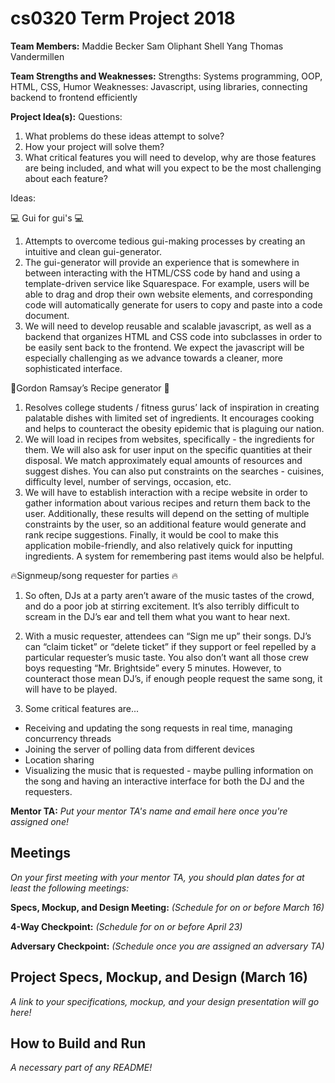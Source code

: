 # cs0320 Term Project 2018

**Team Members:**
Maddie Becker
Sam Oliphant
Shell Yang
Thomas Vandermillen

**Team Strengths and Weaknesses:** 
Strengths: Systems programming, OOP, HTML, CSS, Humor
Weaknesses: Javascript, using libraries, connecting backend to frontend efficiently

**Project Idea(s):**
Questions:
1) What problems do these ideas attempt to solve?
2) How your project will solve them?
3) What critical features you will need to develop, why are those features are being included, and what will you expect to be the most challenging about each feature?

Ideas:

💻 Gui for gui's 💻 
1) Attempts to overcome tedious gui-making processes by creating an intuitive and clean gui-generator.
2) The gui-generator will provide an experience that is somewhere in between interacting with the HTML/CSS code by hand and using a template-driven service like Squarespace. For example, users will be able to drag and drop their own website elements, and corresponding code will automatically generate for users to copy and paste into a code document.
3) We will need to develop reusable and scalable javascript, as well as a backend that organizes HTML and CSS code into subclasses in order to be easily sent back to the frontend. We expect the javascript will be especially challenging as we advance towards a cleaner, more sophisticated interface.

🍳Gordon Ramsay’s Recipe generator 🍳
1) Resolves college students / fitness gurus’ lack of inspiration in creating palatable dishes with limited set of ingredients. It encourages cooking and helps to counteract the obesity epidemic that is plaguing our nation.
2) We will load in recipes from websites, specifically - the ingredients for them. We will also ask for user input on the specific quantities at their disposal. We match approximately equal amounts of resources and suggest dishes. You can also put constraints on the searches - cuisines, difficulty level, number of servings, occasion, etc.
3) We will have to establish interaction with a recipe website in order to gather information about various recipes and return them back to the user. Additionally, these results will depend on the setting of multiple constraints by the user, so an additional feature would generate and rank recipe suggestions. Finally, it would be cool to make this application mobile-friendly, and also relatively quick for inputting ingredients. A system for remembering past items would also be helpful.

🔥Signmeup/song requester for parties 🔥
1) So often, DJs at a party aren’t aware of the music tastes of the crowd, and do a poor job at stirring excitement. It’s also terribly difficult to scream in the DJ’s ear and tell them what you want to hear next. 
2) With a music requester, attendees can “Sign me up” their songs. DJ’s can “claim ticket” or “delete ticket” if they support or feel repelled by a particular requester’s music taste. You also don’t want all those crew boys requesting “Mr. Brightside” every 5 minutes. However, to counteract those mean DJ’s, if enough people request the same song, it will have to be played.

3) Some critical features are...
  - Receiving and updating the song requests in real time, managing concurrency threads 
  - Joining the server of polling data from different devices
  - Location sharing
  - Visualizing the music that is requested - maybe pulling information on the song and having an interactive interface for both the DJ and the requesters.

**Mentor TA:** _Put your mentor TA's name and email here once you're assigned one!_

## Meetings
_On your first meeting with your mentor TA, you should plan dates for at least the following meetings:_

**Specs, Mockup, and Design Meeting:** _(Schedule for on or before March 16)_

**4-Way Checkpoint:** _(Schedule for on or before April 23)_

**Adversary Checkpoint:** _(Schedule once you are assigned an adversary TA)_

## Project Specs, Mockup, and Design (March 16)
_A link to your specifications, mockup, and your design presentation will go here!_

## How to Build and Run
_A necessary part of any README!_
